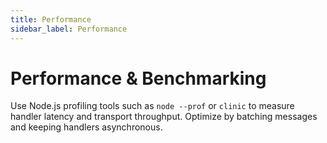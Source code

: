 ```yaml
---
title: Performance
sidebar_label: Performance
---
```


# Performance & Benchmarking

Use Node.js profiling tools such as `node --prof` or `clinic` to measure handler latency and transport throughput. Optimize by batching messages and keeping handlers asynchronous.
